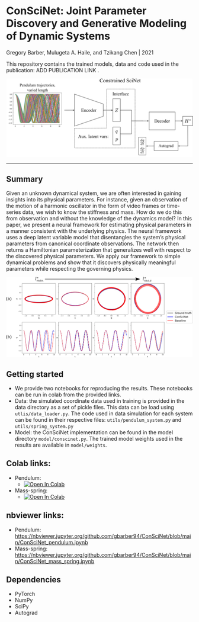 # ConSciNet: Joint Parameter Discovery and Generative Modeling of Dynamic Systems

Gregory Barber, Mulugeta A. Haile, and Tzikang Chen | 2021

This repository contains the trained models, data and code used in the publication: ADD PUBLICATION LINK .

![](figures/ConSciNet_arch.png)
___
## Summary

Given an unknown dynamical system, we are often interested in gaining insights into its physical
parameters. For instance, given an observation of the motion of a harmonic oscillator in the form of
video frames or time-series data, we wish to know the stiffness and mass. How
do we do this from observation and without the knowledge of the dynamics model? In this paper,
we present a neural framework for estimating physical parameters in a manner consistent with the
underlying physics. The neural framework uses a deep latent variable model that disentangles the
system’s physical parameters from canonical coordinate observations. The network then returns a
Hamiltonian parameterization that generalizes well with respect to the discovered physical parameters.
We apply our framework to simple dynamical problems and show that it discovers physically
meaningful parameters while respecting the governing physics.

![](figures/ConSciNet_pen.png)

## Getting started
- We provide two notebooks for reproducing the results. These notebooks can be run in colab from the provided links.
- Data: the simulated coordinate data used in training is provided in the data directory as a set of pickle files. This data can be load using `utlis/data_loader.py`. The code used in data simulation for each system can be found in their respective files: `utils/pendulum_system.py` and `utils/spring_system.py`
- Model: the ConSciNet implementation can be found in the model directory `model/conscinet.py`. The trained model weights used in the results are available in `model/weights`.

## Colab links:
- Pendulum:    
  -  [![Open In Colab](https://colab.research.google.com/assets/colab-badge.svg)](https://github.com/gbarber94/ConSciNet/blob/main/ConSciNet_pendulum.ipynb) <br>
- Mass-spring: 
  -  [![Open In Colab](https://colab.research.google.com/assets/colab-badge.svg)](https://github.com/gbarber94/ConSciNet/blob/main/ConSciNet_mass_spring.ipynb) <br>

## nbviewer links:
- Pendulum: https://nbviewer.jupyter.org/github.com/gbarber94/ConSciNet/blob/main/ConSciNet_pendulum.ipynb
- Mass-spring: https://nbviewer.jupyter.org/github.com/gbarber94/ConSciNet/blob/main/ConSciNet_mass_spring.ipynb

## Dependencies
- PyTorch
- NumPy
- SciPy
- Autograd
